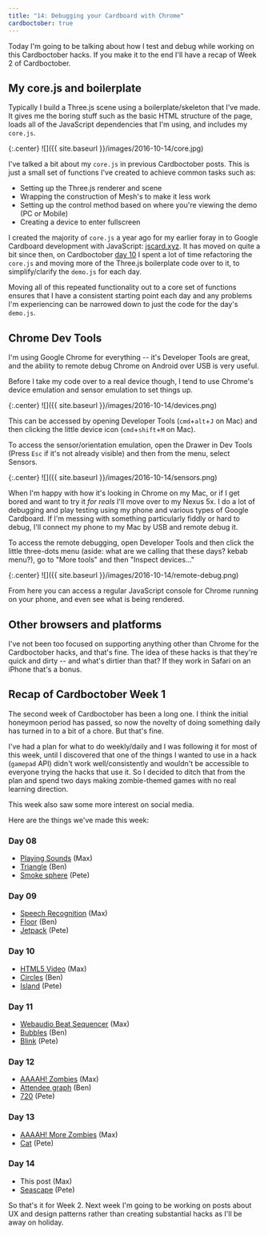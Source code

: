 ```yaml
---
title: "14: Debugging your Cardboard with Chrome"
cardboctober: true
---
```


Today I'm going to be talking about how I test and debug while working on this Cardboctober hacks. If you make it to the end I'll have a recap of Week 2 of Cardboctober.

<!-- more -->

## My core.js and boilerplate

Typically I build a Three.js scene using a boilerplate/skeleton that I've made. It gives me the boring stuff such as the basic HTML structure of the page, loads all of the JavaScript dependencies that I'm using, and includes my `core.js`.

{:.center}
![]({{ site.baseurl }}/images/2016-10-14/core.jpg)

I've talked a bit about my `core.js` in previous Cardboctober posts. This is just a small set of functions I've created to achieve common tasks such as:

- Setting up the Three.js renderer and scene
- Wrapping the construction of Mesh's to make it less work
- Setting up the control method based on where you're viewing the demo (PC or Mobile)
- Creating a device to enter fullscreen

I created the majority of `core.js` a year ago for my earlier foray in to Google Cardboard development with JavaScript: [jscard.xyz](https://jscard.xyz). It has moved on quite a bit since then, on Cardboctober [day 10](https://github.com/cardboctober/max/commit/eddb03a8a0304a8ce43847567e343b5964b0a545) I spent a lot of time refactoring the `core.js` and moving more of the Three.js boilerplate code over to it, to simplify/clarify the `demo.js` for each day.

Moving all of this repeated functionality out to a core set of functions ensures that I have a consistent starting point each day and any problems I'm experiencing can be narrowed down to just the code for the day's `demo.js`.

## Chrome Dev Tools

I'm using Google Chrome for everything -- it's Developer Tools are great, and the ability to remote debug Chrome on Android over USB is very useful.

Before I take my code over to a real device though, I tend to use Chrome's device emulation and sensor emulation to set things up.

{:.center}
![]({{ site.baseurl }}/images/2016-10-14/devices.png)

This can be accessed by opening Developer Tools (`cmd`+`alt`+`J` on Mac) and then clicking the little device icon (`cmd`+`shift`+`M` on Mac).

To access the sensor/orientation emulation, open the Drawer in Dev Tools (Press `Esc` if it's not already visible) and then from the menu, select Sensors.

{:.center}
![]({{ site.baseurl }}/images/2016-10-14/sensors.png)

When I'm happy with how it's looking in Chrome on my Mac, or if I get bored and want to try it _for reals_ I'll move over to my Nexus 5x. I do a lot of debugging and play testing using my phone and various types of Google Cardboard. If I'm messing with something particularly fiddly or hard to debug, I'll connect my phone to my Mac by USB and remote debug it.

To access the remote debugging, open Developer Tools and then click the little three-dots menu (aside: what are we calling that these days? kebab menu?), go to "More tools" and then "Inspect devices..."

{:.center}
![]({{ site.baseurl }}/images/2016-10-14/remote-debug.png)

From here you can access a regular JavaScript console for Chrome running on your phone, and even see what is being rendered.

## Other browsers and platforms

I've not been too focused on supporting anything other than Chrome for the Cardboctober hacks, and that's fine. The idea of these hacks is that they're quick and dirty -- and what's dirtier than that? If they work in Safari on an iPhone that's a bonus.

## Recap of Cardboctober Week 1

The second week of Cardboctober has been a long one. I think the initial honeymoon period has passed, so now the novelty of doing something daily has turned in to a bit of a chore. But that's fine.

I've had a plan for what to do weekly/daily and I was following it for most of this week, until I discovered that one of the things I wanted to use in a hack (`gamepad` API) didn't work well/consistently and wouldn't be accessible to everyone trying the hacks that use it. So I decided to ditch that from the plan and spend two days making zombie-themed games with no real learning direction.

This week also saw some more interest on social media.

Here are the things we've made this week:

### Day 08
- [Playing Sounds](https://cardboctober.xyz/max/08/) (Max)
- [Triangle](https://cardboctober.xyz/ben/08/) (Ben)
- [Smoke sphere](https://cardboctober.xyz/pete/08/) (Pete)

### Day 09
- [Speech Recognition](https://cardboctober.xyz/max/09/) (Max)
- [Floor](https://cardboctober.xyz/ben/09/) (Ben)
- [Jetpack](https://cardboctober.xyz/pete/09/) (Pete)

### Day 10
- [HTML5 Video](https://cardboctober.xyz/max/10/) (Max)
- [Circles](https://cardboctober.xyz/ben/10/) (Ben)
- [Island](https://cardboctober.xyz/pete/10/) (Pete)

### Day 11
- [Webaudio Beat Sequencer](https://cardboctober.xyz/max/11/) (Max)
- [Bubbles](https://cardboctober.xyz/ben/11/) (Ben)
- [Blink](https://cardboctober.xyz/pete/11/) (Pete)

### Day 12
- [AAAAH! Zombies](https://cardboctober.xyz/max/12/) (Max)
- [Attendee graph](https://cardboctober.xyz/ben/12/) (Ben)
- [720](https://cardboctober.xyz/pete/12/) (Pete)

### Day 13
- [AAAAH! More Zombies](https://cardboctober.xyz/max/13/) (Max)
- [Cat](https://cardboctober.xyz/pete/13/) (Pete)

### Day 14
- This post (Max)
- [Seascape](https://cardboctober.xyz/pete/14/) (Pete)

So that's it for Week 2. Next week I'm going to be working on posts about UX and design patterns rather than creating substantial hacks as I'll be away on holiday.
